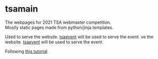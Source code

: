 # tsamain

The webpages for 2021 TSA webmaster competition.  
Mostly static pages made from python/jinja templates.

Used to serve the website. [tsaevent](https://github.com/superTyDev/tsaevent) will be used to serve the event. ve the website. [tsaevent](https://github.com/superTyDev/tsaevent) will be used to serve the event.

Following [this tutorial](https://flask.palletsprojects.com/en/2.0.x/tutorial/views/)
